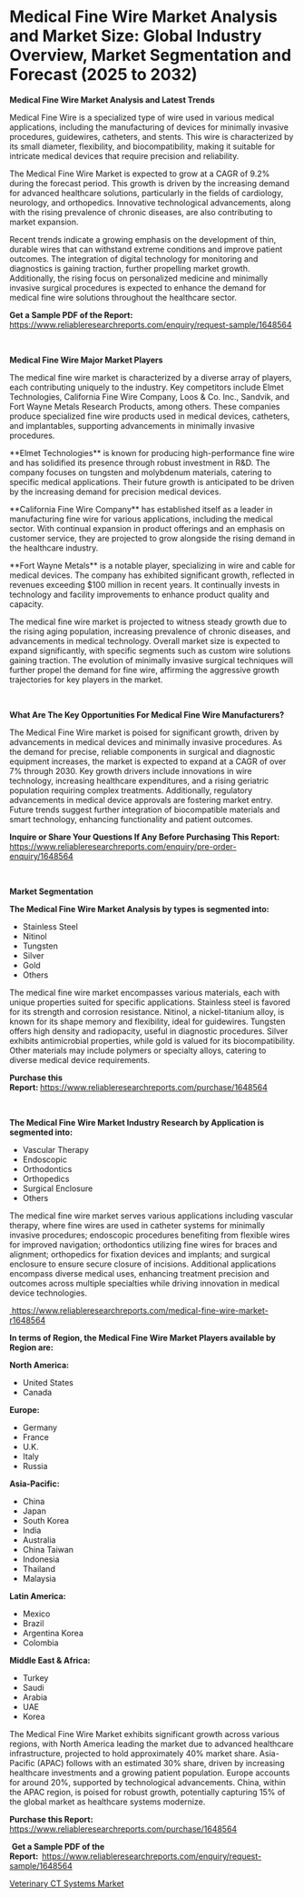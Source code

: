 <p><h1>Medical Fine Wire Market Analysis and Market Size: Global Industry Overview, Market Segmentation and Forecast (2025 to 2032)</h1></p><p><strong>Medical Fine Wire Market Analysis and Latest Trends</strong></p>
<p><p>Medical Fine Wire is a specialized type of wire used in various medical applications, including the manufacturing of devices for minimally invasive procedures, guidewires, catheters, and stents. This wire is characterized by its small diameter, flexibility, and biocompatibility, making it suitable for intricate medical devices that require precision and reliability.</p><p>The Medical Fine Wire Market is expected to grow at a CAGR of 9.2% during the forecast period. This growth is driven by the increasing demand for advanced healthcare solutions, particularly in the fields of cardiology, neurology, and orthopedics. Innovative technological advancements, along with the rising prevalence of chronic diseases, are also contributing to market expansion. </p><p>Recent trends indicate a growing emphasis on the development of thin, durable wires that can withstand extreme conditions and improve patient outcomes. The integration of digital technology for monitoring and diagnostics is gaining traction, further propelling market growth. Additionally, the rising focus on personalized medicine and minimally invasive surgical procedures is expected to enhance the demand for medical fine wire solutions throughout the healthcare sector.</p></p>
<p><strong>Get a Sample PDF of the Report:&nbsp;</strong> <a href="https://www.reliableresearchreports.com/enquiry/request-sample/1648564?utm_campaign=2756&utm_medium=2&utm_source=Github&utm_content=ia&utm_term=03032025&utm_id=medical-fine-wire">https://www.reliableresearchreports.com/enquiry/request-sample/1648564</a></p>
<p>&nbsp;</p>
<p><strong>Medical Fine Wire Major Market Players</strong></p>
<p><p>The medical fine wire market is characterized by a diverse array of players, each contributing uniquely to the industry. Key competitors include Elmet Technologies, California Fine Wire Company, Loos & Co. Inc., Sandvik, and Fort Wayne Metals Research Products, among others. These companies produce specialized fine wire products used in medical devices, catheters, and implantables, supporting advancements in minimally invasive procedures.</p><p>**Elmet Technologies** is known for producing high-performance fine wire and has solidified its presence through robust investment in R&D. The company focuses on tungsten and molybdenum materials, catering to specific medical applications. Their future growth is anticipated to be driven by the increasing demand for precision medical devices.</p><p>**California Fine Wire Company** has established itself as a leader in manufacturing fine wire for various applications, including the medical sector. With continual expansion in product offerings and an emphasis on customer service, they are projected to grow alongside the rising demand in the healthcare industry.</p><p>**Fort Wayne Metals** is a notable player, specializing in wire and cable for medical devices. The company has exhibited significant growth, reflected in revenues exceeding $100 million in recent years. It continually invests in technology and facility improvements to enhance product quality and capacity.</p><p>The medical fine wire market is projected to witness steady growth due to the rising aging population, increasing prevalence of chronic diseases, and advancements in medical technology. Overall market size is expected to expand significantly, with specific segments such as custom wire solutions gaining traction. The evolution of minimally invasive surgical techniques will further propel the demand for fine wire, affirming the aggressive growth trajectories for key players in the market.</p></p>
<p>&nbsp;</p>
<p><strong>What Are The Key Opportunities For Medical Fine Wire Manufacturers?</strong></p>
<p><p>The Medical Fine Wire market is poised for significant growth, driven by advancements in medical devices and minimally invasive procedures. As the demand for precise, reliable components in surgical and diagnostic equipment increases, the market is expected to expand at a CAGR of over 7% through 2030. Key growth drivers include innovations in wire technology, increasing healthcare expenditures, and a rising geriatric population requiring complex treatments. Additionally, regulatory advancements in medical device approvals are fostering market entry. Future trends suggest further integration of biocompatible materials and smart technology, enhancing functionality and patient outcomes.</p></p>
<p><strong>Inquire or Share Your Questions If Any Before Purchasing This Report:</strong> <a href="https://www.reliableresearchreports.com/enquiry/pre-order-enquiry/1648564?utm_campaign=2756&utm_medium=2&utm_source=Github&utm_content=ia&utm_term=03032025&utm_id=medical-fine-wire">https://www.reliableresearchreports.com/enquiry/pre-order-enquiry/1648564</a></p>
<p>&nbsp;</p>
<p><strong>Market Segmentation</strong></p>
<p><strong>The Medical Fine Wire Market Analysis by types is segmented into:</strong></p>
<p><ul><li>Stainless Steel</li><li>Nitinol</li><li>Tungsten</li><li>Silver</li><li>Gold</li><li>Others</li></ul></p>
<p><p>The medical fine wire market encompasses various materials, each with unique properties suited for specific applications. Stainless steel is favored for its strength and corrosion resistance. Nitinol, a nickel-titanium alloy, is known for its shape memory and flexibility, ideal for guidewires. Tungsten offers high density and radiopacity, useful in diagnostic procedures. Silver exhibits antimicrobial properties, while gold is valued for its biocompatibility. Other materials may include polymers or specialty alloys, catering to diverse medical device requirements.</p></p>
<p><strong>Purchase this Report:&nbsp;</strong><a href="https://www.reliableresearchreports.com/purchase/1648564?utm_campaign=2756&utm_medium=2&utm_source=Github&utm_content=ia&utm_term=03032025&utm_id=medical-fine-wire">https://www.reliableresearchreports.com/purchase/1648564</a></p>
<p>&nbsp;</p>
<p><strong>The Medical Fine Wire Market Industry Research by Application is segmented into:</strong></p>
<p><ul><li>Vascular Therapy</li><li>Endoscopic</li><li>Orthodontics</li><li>Orthopedics</li><li>Surgical Enclosure</li><li>Others</li></ul></p>
<p><p>The medical fine wire market serves various applications including vascular therapy, where fine wires are used in catheter systems for minimally invasive procedures; endoscopic procedures benefiting from flexible wires for improved navigation; orthodontics utilizing fine wires for braces and alignment; orthopedics for fixation devices and implants; and surgical enclosure to ensure secure closure of incisions. Additional applications encompass diverse medical uses, enhancing treatment precision and outcomes across multiple specialties while driving innovation in medical device technologies.</p></p>
<p><a href="https://www.reliableresearchreports.com/medical-fine-wire-market-r1648564?utm_campaign=2756&utm_medium=2&utm_source=Github&utm_content=ia&utm_term=03032025&utm_id=medical-fine-wire">&nbsp;https://www.reliableresearchreports.com/medical-fine-wire-market-r1648564</a></p>
<p><strong>In terms of Region, the Medical Fine Wire Market Players available by Region are:</strong></p>
<p>
    <p> <strong> North America: </strong>
        <ul>
            <li>United States</li>
            <li>Canada</li>
        </ul>
        </p> 
    <p> <strong> Europe: </strong>
        <ul>
            <li>Germany</li>
            <li>France</li>
            <li>U.K.</li>
            <li>Italy</li>
            <li>Russia</li>
        </ul>
        </p> 
    <p> <strong> Asia-Pacific: </strong>
        <ul>
            <li>China</li>
            <li>Japan</li>
            <li>South Korea</li>
            <li>India</li>
            <li>Australia</li>
            <li>China Taiwan</li>
            <li>Indonesia</li>
            <li>Thailand</li>
            <li>Malaysia</li>
        </ul>
        </p> 
    <p> <strong> Latin America: </strong>
        <ul>
            <li>Mexico</li>
            <li>Brazil</li>
            <li>Argentina Korea</li>
            <li>Colombia</li>
        </ul>
        </p> 
    <p> <strong> Middle East & Africa: </strong>
        <ul>
            <li>Turkey</li>
            <li>Saudi</li>
            <li>Arabia</li>
            <li>UAE</li>
            <li>Korea</li>
        </ul>
    </p>
    </p>
<p><p>The Medical Fine Wire Market exhibits significant growth across various regions, with North America leading the market due to advanced healthcare infrastructure, projected to hold approximately 40% market share. Asia-Pacific (APAC) follows with an estimated 30% share, driven by increasing healthcare investments and a growing patient population. Europe accounts for around 20%, supported by technological advancements. China, within the APAC region, is poised for robust growth, potentially capturing 15% of the global market as healthcare systems modernize.</p></p>
<p><strong>Purchase this Report: </strong><a href="https://www.reliableresearchreports.com/purchase/1648564?utm_campaign=2756&utm_medium=2&utm_source=Github&utm_content=ia&utm_term=03032025&utm_id=medical-fine-wire">https://www.reliableresearchreports.com/purchase/1648564</a></p>
<p>&nbsp;<strong>Get a Sample PDF of the Report:&nbsp;&nbsp;</strong><a href="https://www.reliableresearchreports.com/enquiry/request-sample/1648564?utm_campaign=2756&utm_medium=2&utm_source=Github&utm_content=ia&utm_term=03032025&utm_id=medical-fine-wire">https://www.reliableresearchreports.com/enquiry/request-sample/1648564</a></p>
<p><strong></strong></p>
<p><p><a href="https://github.com/adyawafurber1/Market-Research-Report-List-1/blob/main/veterinary-ct-systems-market.md?utm_campaign=2756&utm_medium=2&utm_source=Github&utm_content=ia&utm_term=03032025&utm_id=medical-fine-wire">Veterinary CT Systems Market</a></p></p>